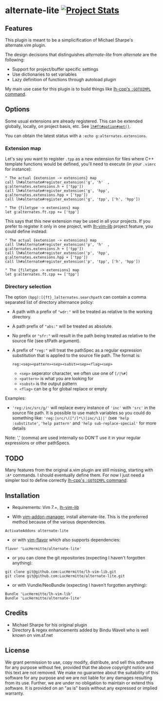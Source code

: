 # alternate-lite  [![Project Stats](https://www.openhub.net/p/21020/widgets/project_thin_badge.gif)](https://www.openhub.net/p/21020)

## Features
This plugin is meant to be a simplicification of Michael Sharpe's alternate.vim plugin.

The design decisions that distinguishes _alternate-lite_ from _alternate_ are the
following:

 * Support for project/buffer specific settings
 * Use dictionaries to set variables
 * Lazy definition of functions through autoload plugin

My main use case for this plugin is to build things like
[lh-cpp's `:GOTOIMPL` command](http://github.com/LucHermitte/lh-cpp).

## Options

Some usual extensions are already registered. This can be extended globally,
locally, on project basis, etc.
See [`lh#ft#option#get()`](https://github.com/LucHermitte/lh-dev#filetype-polymorphism).

You can obtain the latest status with a `:echo g:alternates.extensions`.

### Extension map
Let's say you want to register `.tpp` as a new extension for files where C++
template functions would be defined, you'll need to execute (in your `.vimrc`
for instance):

```vim
" The actual {extension -> extensions} map
call lh#alternate#register_extension('g', 'h'  , g:alternates.extensions.h + ['tpp'])
call lh#alternate#register_extension('g', 'hpp', g:alternates.extensions.hpp + ['tpp'])
call lh#alternate#register_extension('g', 'tpp', ['h', 'hpp'])

" The {filetype -> extensions} map
let g:alternates.ft.cpp += ['tpp']
```

This says that this new extension may be used in all your projects. If you
prefer to register it only in one project, with
[lh-vim-lib](http://github.com/LucHermitte/lh-vim-lib) project feature, you
could define instead:

```vim
" The actual {extension -> extensions} map
call lh#alternate#register_extension('p', 'h'  , g:alternates.extensions.h + ['tpp'])
call lh#alternate#register_extension('p', 'hpp', g:alternates.extensions.hpp + ['tpp'])
call lh#alternate#register_extension('p', 'tpp', ['h', 'hpp'])

" The {filetype -> extensions} map
let g:alternates.ft.cpp += ['tpp']
```

### Directory selection
The option `(bpg):[{ft}_]alternates.searchpath` can contain a comma separated
list of directory alternance policy:

 * A path with a prefix of `"wdr:"` will be treated as relative to the working
   directory.
 * A path prefix of `"abs:"` will be treated as absolute.
 * No prefix or `"sfr:"` will result in the path being treated as relative to the
   source file (see sfPath argument).

 * A prefix of `"reg:"` will treat the pathSpec as a regular expression
   substitution that is applied to the source file path. The format is:

   ```
   reg:<sep><pattern><sep><subst><sep><flag><sep>
   ```

   * `<sep>` seperator character, we often use one of `[/|%#]`
   * `<pattern>` is what you are looking for
   * `<subst>` is the output pattern
   * `<flag>` can be g for global replace or empty

Examples:

 * `'reg:/inc/src/g/'` will replace every instance of `'inc'` with `'src'` in
   the source file path. It is possible to use match variables so you could do
   something like: `'reg:|src/\([^/]*\)|inc/\1||'` (see `'help :substitute'`,
   `'help pattern'` and `'help sub-replace-special'` for more details

Note: ',' (comma) are used internally so DON'T use it in your regular expressions
or other pathSpecs.


## TODO
Many features from the original a.vim plugin are still missing, starting with
`:A*` commands. I should eventually define them. For now I just need a simpler
tool to define correctly
[lh-cpp's `:GOTOIMPL` command](http://github.com/LucHermitte/lh-cpp).

## Installation
  * Requirements: Vim 7.+, [lh-vim-lib](http://github.com/LucHermitte/lh-vim-lib)

  * With [vim-addon-manager](https://github.com/MarcWeber/vim-addon-manager), install alternate-lite. This is the preferred method because of the various dependencies.
```vim
ActivateAddons alternate-lite
```
  * or with [vim-flavor](http://github.com/kana/vim-flavor) which also supports
    dependencies:
```
flavor 'LucHermitte/alternate-lite'
```
  * or you can clone the git repositories (expecting I haven't forgotten anything):
```
git clone git@github.com:LucHermitte/lh-vim-lib.git
git clone git@github.com:LucHermitte/alternate-lite.git
```
  * or with Vundle/NeoBundle (expecting I haven't forgotten anything):
```vim
Bundle 'LucHermitte/lh-vim-lib'
Bundle 'LucHermitte/alternate-lite'
```

## Credits
 * Michael Sharpe for his original plugin
 * Directory & regex enhancements added by Bindu Wavell who is well known on
   vim.sf.net

## License
We grant permission to use, copy modify, distribute, and sell this software for
any purpose without fee, provided that the above copyright notice and this text
are not removed. We make no guarantee about the suitability of this software
for any purpose and we are not liable for any damages resulting from its use.
Further, we are under no obligation to maintain or extend this software. It is
provided on an "as is" basis without any expressed or implied warranty.

